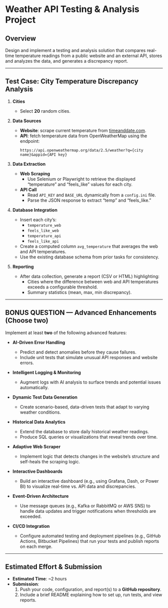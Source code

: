 # Weather API Testing & Analysis Project

## Overview
Design and implement a testing and analysis solution that compares real-time temperature readings from a public website and an external API, stores and analyzes the data, and generates a discrepancy report.

---

## Test Case: City Temperature Discrepancy Analysis

1. **Cities**  
   - Select **20** random cities.

2. **Data Sources**  
   - **Website**: scrape current temperature from [timeanddate.com](https://www.timeanddate.com/weather/).  
   - **API**: fetch temperature data from OpenWeatherMap using the endpoint:  
     ```
     https://api.openweathermap.org/data/2.5/weather?q={city name}&appid={API key}
     ```

3. **Data Extraction**  
   - **Web Scraping**  
     - Use Selenium or Playwright to retrieve the displayed “temperature” and “feels_like” values for each city.
   - **API Call**  
     - Read `API_KEY` and `BASE_URL` dynamically from a `config.ini` file.
     - Parse the JSON response to extract “temp” and “feels_like.”

4. **Database Integration**  
   - Insert each city’s:
     - `temperature_web`
     - `feels_like_web`
     - `temperature_api`
     - `feels_like_api`
   - Create a computed column `avg_temperature` that averages the web and API temperatures.
   - Use the existing database schema from prior tasks for consistency.

5. **Reporting**  
   - After data collection, generate a report (CSV or HTML) highlighting:
     - Cities where the difference between web and API temperatures exceeds a configurable threshold.
     - Summary statistics (mean, max, min discrepancy).

---

## BONUS QUESTION — Advanced Enhancements (Choose **two**)

Implement at least **two** of the following advanced features:

- **AI-Driven Error Handling**  
  - Predict and detect anomalies before they cause failures.  
  - Include unit tests that simulate unusual API responses and website errors.

- **Intelligent Logging & Monitoring**  
  - Augment logs with AI analysis to surface trends and potential issues automatically.

- **Dynamic Test Data Generation**  
  - Create scenario-based, data-driven tests that adapt to varying weather conditions.

- **Historical Data Analytics**  
  - Extend the database to store daily historical weather readings.  
  - Produce SQL queries or visualizations that reveal trends over time.

- **Adaptive Web Scraper**  
  - Implement logic that detects changes in the website’s structure and self-heals the scraping logic.

- **Interactive Dashboards**  
  - Build an interactive dashboard (e.g., using Grafana, Dash, or Power BI) to visualize real-time vs. API data and discrepancies.

- **Event-Driven Architecture**  
  - Use message queues (e.g., Kafka or RabbitMQ or AWS SNS) to handle data updates and trigger notifications when thresholds are exceeded.

- **CI/CD Integration**  
  - Configure automated testing and deployment pipelines (e.g., GitHub Actions, Bitbucket Pipelines) that run your tests and publish reports on each merge.

---

## Estimated Effort & Submission

- **Estimated Time**: ~2 hours  
- **Submission**:  
  1. Push your code, configuration, and report(s) to a **GitHub repository**.  
  2. Include a brief README explaining how to set up, run tests, and view reports.
